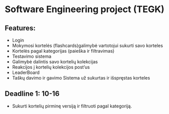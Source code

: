 # Software Engineering project (TEGK)
## Features:
- Login
- Mokymosi kortelės (flashcards)galimybė vartotojui sukurti savo korteles
- Kortelės pagal kategorijas (paieška ir filtravimas)
- Testavimo sistema
- Galimybė dalintis savo kortelių kolekcijas
- Reakcijos į kortelių kolekcijos post’us
- LeaderBoard
- Taškų davimo ir gavimo Sistema už sukurtas ir išspręstas korteles

## Deadline 1: 10-16
- Sukurti kortelių pirminę versiją ir filtruoti pagal kategoriją.

